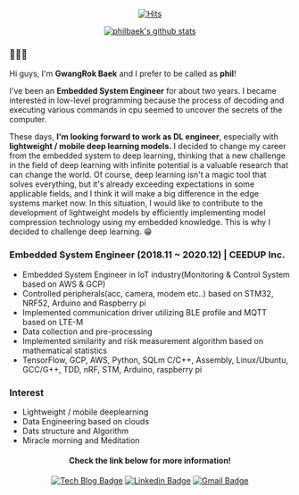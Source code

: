 <div align=center>
  
  [![Hits](https://hits.seeyoufarm.com/api/count/incr/badge.svg?url=https%3A%2F%2Fgithub.com%2Fzester926&count_bg=%23CF688A&title_bg=%23555555&icon=macys.svg&icon_color=%23E7E7E7&title=hits&edge_flat=false)](https://hits.seeyoufarm.com)
  
</div>

<div align=center>

  [![philbaek's github stats](https://github-readme-stats.vercel.app/api?username=zester926&show_icons=true&theme=radical)](https://github.com/anuraghazra/github-readme-stats)

</div>

<div>
  <h3>🙋🏻‍♂️</h3>
  <p>Hi guys, I'm <b>GwangRok Baek</b> and I prefer to be called as <b>phil</b>!</p>
  <p>I've been an <b>Embedded System Engineer</b> for about two years. I became interested in low-level programming because the process of decoding and executing various     commands in cpu seemed to uncover the secrets of the computer.</p>
  <p>These days, <b>I'm looking forward to work as DL engineer</b>, especially with <b>lightweight / mobile deep learning models.</b> I decided to change my career from the embedded system to deep learning, thinking that a new challenge in the field of deep learning with infinite potential is a valuable research that can change the world. Of course, deep learning isn't a magic tool that solves everything, but it's already exceeding expectations in some applicable fields, and I think it will make a big difference in the edge systems market now. In this situation, I would like to contribute to the development of lightweight models by efficiently implementing model compression technology using my embedded knowledge. This is why I decided to challenge deep learning. 😁</p>

</div>

<div>
  <h3>
  Embedded System Engineer (2018.11 ~ 2020.12) | CEEDUP Inc.
  </h3>
  <ul>
    <li>Embedded System Engineer in IoT industry(Monitoring & Control System based on AWS & GCP)</li>
    <li>Controlled peripherals(acc, camera, modem etc..) based on STM32, NRF52, Arduino and Raspberry pi</li>
    <li>Implemented communication driver utilizing BLE profile and MQTT based on LTE-M</li>
    <li>Data collection and pre-processing</li>
    <li>Implemented similarity and risk measurement algorithm based on mathematical statistics</li>
    <li>TensorFlow, GCP, AWS, Python, SQLm C/C++, Assembly, Linux/Ubuntu, GCC/G++, TDD, nRF, STM, Arduino, raspberry pi </li>
  </ul>
</div>
<div>
  <h3>
    Interest
  </h3>
  <ul>
    <li>Lightweight / mobile deeplearning</li>
    <li>Data Engineering based on clouds</li>
    <li>Dats structure and Algorithm</li>
    <li>Miracle morning and Meditation</li>
  </ul>
</div>

<div align=center>
  <h4>Check the link below for more information!</h4>
</div>

<div align=center>

[![Tech Blog Badge](http://img.shields.io/badge/-Tech%20blog-black?style=flat-square&logo=github&link=https://phil-baek.tistory.com/)](https://phil-baek.tistory.com/)
[![Linkedin Badge](https://img.shields.io/badge/-LinkedIn-blue?style=flat-square&logo=Linkedin&logoColor=white&link=https://www.linkedin.com/in/philbaek/)](https://www.linkedin.com/in/philbaek/)
[![Gmail Badge](https://img.shields.io/badge/Gmail-d14836?style=flat-square&logo=Gmail&logoColor=white&link=mailto:snugyun01@gmail.com)](mailto:zester926@gmail.com)

</div>
